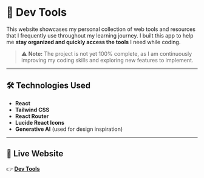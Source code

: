 # 🚀 Dev Tools

This website showcases my personal collection of web tools and resources that I frequently use throughout my learning journey. I built this app to help me **stay organized and quickly access the tools** I need while coding.

> ⚠️ **Note:** The project is not yet 100% complete, as I am continuously improving my coding skills and exploring new features to implement.

---

## 🛠️ Technologies Used

- **React**
- **Tailwind CSS**
- **React Router**
- **Lucide React Icons**
- **Generative AI** (used for design inspiration)

---

## 🔗 Live Website

👉 [**Dev Tools**](https://dev-toolshub.netlify.app/)
